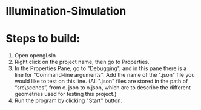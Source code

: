 # Illumination-Simulation

# Steps to build:
1. Open opengl.sln
2. Right click on the project name, then go to Properties. 
3. In the Properties Pane, go to "Debugging", and in this pane there is a line for "Command-line arguments". Add the name of the ".json" file you would like to test on this line. (All ".json" files are stored in the path of “src\scenes”, from c. json to o.json, which are to describe the different geometries used for testing this project.)
4. Run the program by clicking "Start" button.

